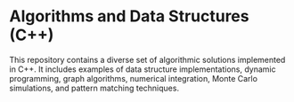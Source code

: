 # Algorithms and Data Structures (C++)
This repository contains a diverse set of algorithmic solutions implemented in C++. It includes examples of data structure implementations, dynamic programming, graph algorithms, numerical integration, Monte Carlo simulations, and pattern matching techniques.
